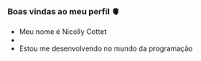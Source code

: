 ### Boas vindas ao meu perfil 🫀

- Meu nome é Nicolly Cottet
- 
- Estou me desenvolvendo no mundo da programação
